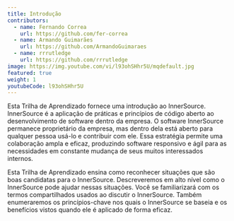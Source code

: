 ```yaml
---
title: Introdução
contributors:
  - name: Fernando Correa
    url: https://github.com/fer-correa
  - name: Armando Guimarães
    url: https://github.com/ArmandoGuimaraes
  - name: rrrutledge
    url: https://github.com/rrrutledge
image: https://img.youtube.com/vi/l93ohSHhr5U/mqdefault.jpg
featured: true
weight: 1
youtubeCode: l93ohSHhr5U
---
```

<div class="paragraph">
<p>Esta Trilha de Aprendizado fornece uma introdução ao InnerSource.
InnerSource é a aplicação de práticas e princípios de código aberto ao desenvolvimento de software dentro da empresa.
O software InnerSource permanece proprietário da empresa, mas dentro dela está aberto para qualquer pessoa usá-lo e contribuir com ele.
Essa estratégia permite uma colaboração ampla e eficaz, produzindo software responsivo e ágil para as necessidades em constante mudança de seus muitos interessados internos.</p>
</div>
<div class="paragraph">
<p>Esta Trilha de Aprendizado ensina como reconhecer situações que são boas candidatas para o InnerSource.
Descreveremos em alto nível como o InnerSource pode ajudar nessas situações.
Você se familiarizará com os termos compartilhados usados ao discutir o InnerSource.
Também enumeraremos os princípios-chave nos quais o InnerSource se baseia e os benefícios vistos quando ele é aplicado de forma eficaz.</p>
</div>
<!--- This file autogenerated from https://github.com/InnerSourceCommons/InnerSourceLearningPath/blob/main/scripts -->
